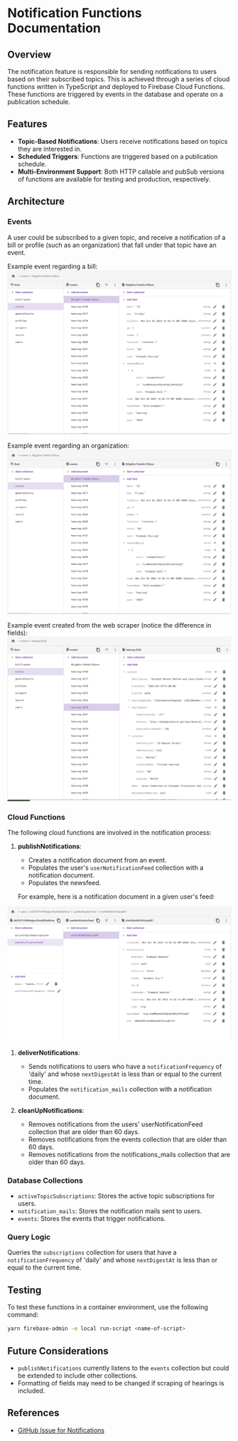 # Notification Functions Documentation

## Overview

The notification feature is responsible for sending notifications to users based on their subscribed topics. This is achieved through a series of cloud functions written in TypeScript and deployed to Firebase Cloud Functions. These functions are triggered by events in the database and operate on a publication schedule.

## Features

- **Topic-Based Notifications**: Users receive notifications based on topics they are interested in.
- **Scheduled Triggers**: Functions are triggered based on a publication schedule.
- **Multi-Environment Support**: Both HTTP callable and pubSub versions of functions are available for testing and production, respectively.

## Architecture

### Events

A user could be subscribed to a given topic, and receive a notification of a bill or profile (such as an organization) that fall under that topic have an event.

Example event regarding a bill:
![example-bill-event](/functions/src/notifications/images/example-bill-event.png)

Example event regarding an organization:
![example-org-event](/functions/src/notifications/images/example-bill-event.png)

Example event created from the web scraper (notice the difference in fields):
![example-scraped_hearing-event](/functions/src/notifications/images/example-scraped_hearing-event.png)

### Cloud Functions

The following cloud functions are involved in the notification process:

1. **publishNotifications**:

   - Creates a notification document from an event.
   - Populates the user's `userNotificationFeed` collection with a notification document.
   - Populates the newsfeed.

   For example, here is a notification document in a given user's feed:

![example-org-notification](/functions/src/notifications/images/example-org-notification.png)

1. **deliverNotifications**:

   - Sends notifications to users who have a `notificationFrequency` of 'daily' and whose `nextDigestAt` is less than or equal to the current time.
   - Populates the `notification_mails` collection with a notification document.

2. **cleanUpNotifications**:
   - Removes notifications from the users' userNotificationFeed collection that are older than 60 days.
   - Removes notifications from the events collection that are older than 60 days.
   - Removes notifications from the notifications_mails collection that are older than 60 days.

### Database Collections

- `activeTopicSubscriptions`: Stores the active topic subscriptions for users.
- `notification_mails`: Stores the notification mails sent to users.
- `events`: Stores the events that trigger notifications.

### Query Logic

Queries the `subscriptions` collection for users that have a `notificationFrequency` of 'daily' and whose `nextDigestAt` is less than or equal to the current time.

## Testing

To test these functions in a container environment, use the following command:

```bash
yarn firebase-admin -e local run-script <name-of-script>
```

## Future Considerations

- `publishNotifications` currently listens to the `events` collection but could be extended to include other collections.
- Formatting of fields may need to be changed if scraping of hearings is included.

## References

- [GitHub Issue for Notifications](https://github.com/codeforboston/maple/issues/952)

